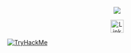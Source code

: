 <p align="center">
  <img src="https://media.giphy.com/media/WKdWA04KRn58A/giphy.gif">
</p>

<p align="center">
  <a href="https://www.linkedin.com/in/meeranh/"><img alt="LinkedIn" height="30px" width="30px" src="https://static.licdn.com/aero-v1/sc/h/akt4ae504epesldzj74dzred8">
</p>

<img src="https://tryhackme-badges.s3.amazonaws.com/meeranh.png" alt="TryHackMe">
